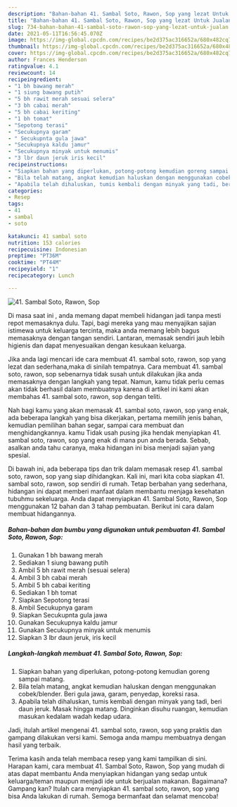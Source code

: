 ```yaml
---
description: "Bahan-bahan 41. Sambal Soto, Rawon, Sop yang lezat Untuk Jualan"
title: "Bahan-bahan 41. Sambal Soto, Rawon, Sop yang lezat Untuk Jualan"
slug: 734-bahan-bahan-41-sambal-soto-rawon-sop-yang-lezat-untuk-jualan
date: 2021-05-11T16:56:45.070Z
image: https://img-global.cpcdn.com/recipes/be2d375ac316652a/680x482cq70/41-sambal-soto-rawon-sop-foto-resep-utama.jpg
thumbnail: https://img-global.cpcdn.com/recipes/be2d375ac316652a/680x482cq70/41-sambal-soto-rawon-sop-foto-resep-utama.jpg
cover: https://img-global.cpcdn.com/recipes/be2d375ac316652a/680x482cq70/41-sambal-soto-rawon-sop-foto-resep-utama.jpg
author: Frances Henderson
ratingvalue: 4.1
reviewcount: 14
recipeingredient:
- "1 bh bawang merah"
- "1 siung bawang putih"
- "5 bh rawit merah sesuai selera"
- "3 bh cabai merah"
- "5 bh cabai keriting"
- "1 bh tomat"
- "Sepotong terasi"
- "Secukupnya garam"
- " Secukupnta gula jawa"
- "Secukupnya kaldu jamur"
- "Secukupnya minyak untuk menumis"
- "3 lbr daun jeruk iris kecil"
recipeinstructions:
- "Siapkan bahan yang diperlukan, potong-potong kemudian goreng sampai matang."
- "Bila telah matang, angkat kemudian haluskan dengan menggunakan cobek/blender. Beri gula jawa, garam, penyedap, koreksi rasa."
- "Apabila telah dihaluskan, tumis kembali dengan minyak yang tadi, beri daun jeruk. Masak hingga matang. Dinginkan disuhu ruangan, kemudian masukan kedalam wadah kedap udara."
categories:
- Resep
tags:
- 41
- sambal
- soto

katakunci: 41 sambal soto 
nutrition: 153 calories
recipecuisine: Indonesian
preptime: "PT36M"
cooktime: "PT44M"
recipeyield: "1"
recipecategory: Lunch

---
```



![41. Sambal Soto, Rawon, Sop](https://img-global.cpcdn.com/recipes/be2d375ac316652a/680x482cq70/41-sambal-soto-rawon-sop-foto-resep-utama.jpg)

Di masa  saat ini , anda memang dapat membeli hidangan jadi tanpa mesti repot memasaknya dulu. Tapi, bagi mereka yang mau menyajikan sajian istimewa untuk keluarga tercinta, maka anda memang lebih bagus memasaknya dengan tangan sendiri. Lantaran, memasak sendiri jauh lebih higienis dan dapat menyesuaikan dengan kesukaan keluarga.

Jika anda lagi mencari ide cara membuat 41. sambal soto, rawon, sop yang lezat dan sederhana,maka di sinilah tempatnya. Cara membuat 41. sambal soto, rawon, sop  sebenarnya tidak susah untuk dilakukan jika anda memasaknya dengan langkah yang tepat. Namun, kamu tidak perlu cemas akan tidak berhasil dalam membuatnya 
karena di artikel ini kami akan membahas 41. sambal soto, rawon, sop dengan teliti.  



Nah bagi kamu yang akan memasak 41. sambal soto, rawon, sop yang enak, ada beberapa langkah yang bisa dikerjakan, pertama memilih jenis bahan, kemudian pemilihan bahan segar, sampai cara membuat dan menghidangkannya. kamu Tidak usah pusing jika hendak menyiapkan 41. sambal soto, rawon, sop yang enak di mana pun anda berada. Sebab, asalkan anda  tahu caranya, maka hidangan ini bisa menjadi sajian yang spesial.

Di bawah ini, ada beberapa tips dan trik dalam memasak resep 41. sambal soto, rawon, sop yang siap dihidangkan. Kali ini, mari kita coba siapkan 41. sambal soto, rawon, sop sendiri di rumah. Tetap berbahan yang sederhana, hidangan ini dapat memberi manfaat dalam membantu menjaga kesehatan tubuhmu sekeluarga. Anda dapat menyiapkan 41. Sambal Soto, Rawon, Sop menggunakan 12 bahan dan 3 tahap pembuatan. Berikut ini cara dalam membuat hidangannya.

<!--inarticleads1-->

##### Bahan-bahan dan bumbu yang digunakan untuk pembuatan 41. Sambal Soto, Rawon, Sop:

1. Gunakan 1 bh bawang merah
1. Sediakan 1 siung bawang putih
1. Ambil 5 bh rawit merah (sesuai selera)
1. Ambil 3 bh cabai merah
1. Ambil 5 bh cabai keriting
1. Sediakan 1 bh tomat
1. Siapkan Sepotong terasi
1. Ambil Secukupnya garam
1. Siapkan  Secukupnta gula jawa
1. Gunakan Secukupnya kaldu jamur
1. Gunakan Secukupnya minyak untuk menumis
1. Siapkan 3 lbr daun jeruk, iris kecil




<!--inarticleads2-->

##### Langkah-langkah membuat 41. Sambal Soto, Rawon, Sop:

1. Siapkan bahan yang diperlukan, potong-potong kemudian goreng sampai matang.
1. Bila telah matang, angkat kemudian haluskan dengan menggunakan cobek/blender. Beri gula jawa, garam, penyedap, koreksi rasa.
1. Apabila telah dihaluskan, tumis kembali dengan minyak yang tadi, beri daun jeruk. Masak hingga matang. Dinginkan disuhu ruangan, kemudian masukan kedalam wadah kedap udara.




Jadi, itulah artikel mengenai  41. sambal soto, rawon, sop  yang praktis dan gampang dilakukan versi kami. Semoga anda mampu membuatnya dengan hasil yang terbaik. 

Terima kasih anda telah membaca resep yang kami tampilkan di sini. Harapan kami, cara membuat  41. Sambal Soto, Rawon, Sop yang mudah di atas dapat membantu Anda menyiapkan hidangan yang sedap untuk keluarga/teman maupun menjadi ide untuk berjualan makanan. Bagaimana? Gampang kan? Itulah cara menyiapkan 41. sambal soto, rawon, sop yang bisa Anda lakukan di rumah. Semoga bermanfaat dan selamat mencoba!

